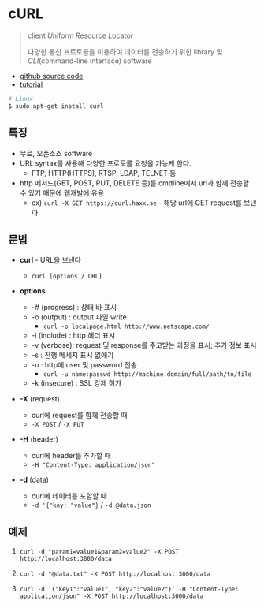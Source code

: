 # cURL

> *c*lient *U*niform *R*esource *L*ocator
>
> 다양한 통신 프로토콜을 이용하여 데이터를 전송하기 위한 library 및 _CLI_(command-line interface) software

- [github source code](https://github.com/curl/curl)
- [tutorial](https://curl.haxx.se/docs/manual.html)

```bash
# Linux
$ sudo apt-get install curl
```

## 특징

- 무료, 오픈소스 software
- URL syntax를 사용해 다양한 프로토콜 요청을 가능케 한다.
  - FTP, HTTP(HTTPS), RTSP, LDAP, TELNET 등
- http 메서드(GET, POST, PUT, DELETE 등)를 cmdline에서 url과 함께 전송할 수 있기 때문에 웹개발에 유용
  - ex) `curl -X GET https://curl.haxx.se` - 해당 url에 GET request를 보낸다

## 문법

- **curl** - URL을 보낸다
  - `curl [options / URL]`
- **options**

  - -# (progress) : 상태 바 표시
  - -o (output) : output 파일 write
    - `curl -o localpage.html http://www.netscape.com/`
  - -i (include) : http 헤더 표시
  - -v (verbose): request 및 response를 주고받는 과정을 표시; 추가 정보 표시
  - -s : 진행 메세지 표시 없애기
  - -u : http에 user 및 password 전송
    - `curl -u name:passwd http://machine.domain/full/path/to/file`
  - -k (insecure) : SSL 강제 허가

- **-X** (request)

  - curl에 request를 함께 전송할 때
  - `-X POST` / `-X PUT`

- **-H** (header)

  - curl에 header를 추가할 때
  - `-H "Content-Type: application/json"`

- **-d** (data)
  - curl에 데이터를 포함할 때
  - `-d '{"key: "value"}` / `-d @data.json`

## 예제

1. `curl -d "param1=value1&param2=value2" -X POST http://localhost:3000/data`

2. `curl -d "@data.txt" -X POST http://localhost:3000/data`

3. `curl -d '{"key1":"value1", "key2":"value2"}' -H "Content-Type: application/json" -X POST http://localhost:3000/data`

